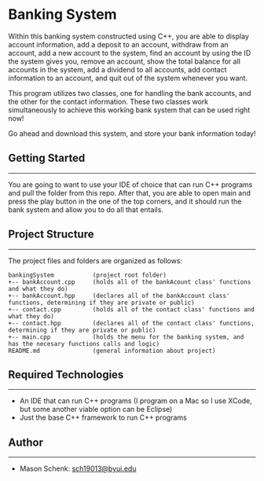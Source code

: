 # Banking System
Within this banking system constructed using C++, you are able to display account information, add a deposit to an account, withdraw from an account, add a new account to the system, find an account by using the ID the system gives you, remove an account, show the total balance for all accounts in the system, add a dividend to all accounts, add contact information to an account, and quit out of the system whenever you want.

This program utilizes two classes, one for handling the bank accounts, and the other for the contact information. These two classes work simultaneously to achieve this working bank system that can be used right now!

Go ahead and download this system, and store your bank information today!


## Getting Started
---
You are going to want to use your IDE of choice that can run C++ programs and pull the folder from this repo. After that, you are able to open main and press the play button in the one of the top corners, and it should run the bank system and allow you to do all that entails.

## Project Structure
---
The project files and folders are organized as follows:
```
bankingSystem           (project root folder)
+-- bankAccount.cpp     (holds all of the bankAcount class' functions and what they do)
+-- bankAccount.hpp     (declares all of the bankAccount class' functions, determining if they are private or public)            
+-- contact.cpp         (holds all of the contact class' functions and what they do)
+-- contact.hpp         (declares all of the contact class' functions, determining if they are private or public)
+-- main.cpp            (holds the menu for the banking system, and has the necesary functions calls and logic)
README.md               (general information about project)
```

## Required Technologies
---
* An IDE that can run C++ programs (I program on a Mac so I use XCode, but some another viable option can be Eclipse)
* Just the base C++ framework to run C++ programs
## Author
---
*  Mason Schenk: sch19013@byui.edu
